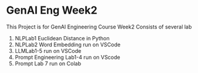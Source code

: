 # GenAI Eng Week2
This Project is for GenAI Engineering Course Week2
Consists of several lab
1. NLPLab1 Euclidean Distance  in Python 
2. NLPLab2 Word Embedding run on VSCode
3. LLMLab1-5 run on VSCode
4. Prompt Engineering Lab1-4 run on VScode 
5. Prompt Lab 7 run on Colab  
   